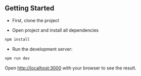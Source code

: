 ## Getting Started

- First, clone the project

- Open project and install all dependencies

```bash
npm install
```

- Run the development server:

```bash
npm run dev
```

Open [http://localhost:3000](http://localhost:3000) with your browser to see the result.
